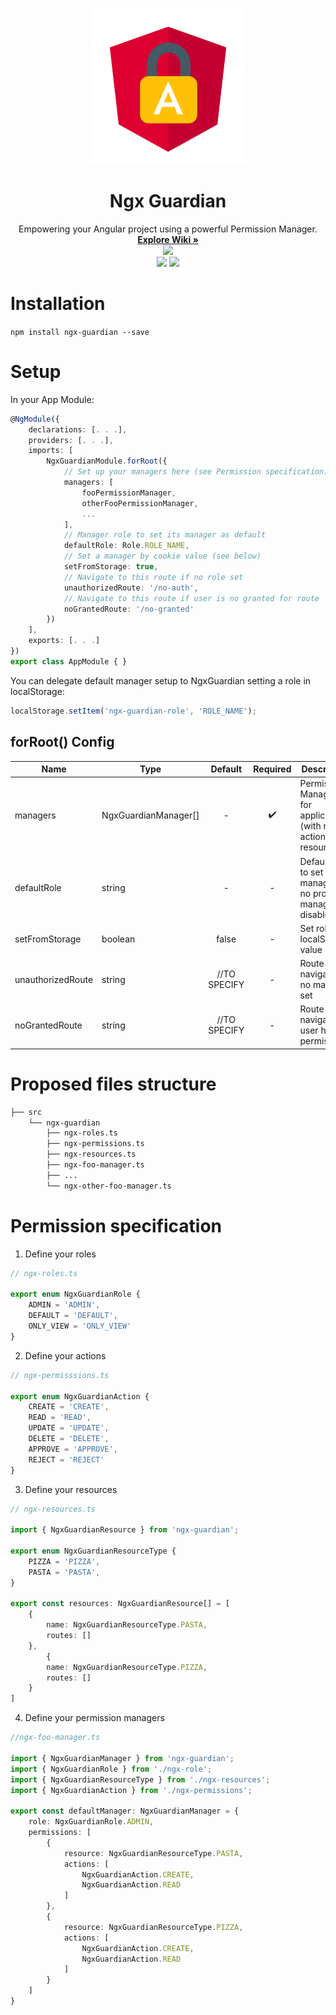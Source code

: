 <p align="center">
  <img src="ngx-guardian-logo.png">
</p>

<h1 align="center"> Ngx Guardian </h1>

<p align="center">
  Empowering your Angular project using a powerful Permission Manager.
  <br>
  <a href="https://getbootstrap.com/docs/4.2/">
    <strong> Explore Wiki » </strong>
  </a>
  <br>
  <img src="https://circleci.com/gh/rjlopezdev/ngx-guardian/tree/master.svg?style=svg&circle-token=d5b1a0cd93487254c574765be086e61cc0574b48">
  <br>
  <img src="https://img.shields.io/badge/mantainer-rjlopezdev-orange.svg?link=https://github.com/rjlopezdev">
  <img src="https://img.shields.io/badge/ng%20add-compatible-ff69b4.svg">
</p>


# Installation

`npm install ngx-guardian --save`

# Setup

In your App Module:

```typescript
@NgModule({
    declarations: [. . .],
    providers: [. . .],
    imports: [
        NgxGuardianModule.forRoot({
            // Set up your managers here (see Permission specification)
            managers: [
                fooPermissionManager,
                otherFooPermissionManager,
                ...
            ],
            // Manager role to set its manager as default
            defaultRole: Role.ROLE_NAME,
            // Set a manager by cookie value (see below)
            setFromStorage: true,
            // Navigate to this route if no role set
            unauthorizedRoute: '/no-auth',
            // Navigate to this route if user is no granted for route
            noGrantedRoute: '/no-granted'
        })
    ],
    exports: [. . .]
})
export class AppModule { }
```

You can delegate default manager setup to NgxGuardian setting a role in localStorage:

```typescript
localStorage.setItem('ngx-guardian-role', 'ROLE_NAME');
```

## forRoot() Config

| Name | Type | Default | Required | Description |
| --- | --- | :---: | :---: | --- |
| managers | NgxGuardianManager[] | - | :heavy_check_mark: | Permission Managers for application (with roles & actions over resources)
| defaultRole | string | - | - | Default role to set its manager (if no provided, manager is disabled)
| setFromStorage | boolean | false | - | Set role by localStorage value
| unauthorizedRoute | string | //TO SPECIFY | - | Route to navigate if no manager set
| noGrantedRoute | string | //TO SPECIFY | - | Route to navigate if user has no permissions

# Proposed files structure

```bash
├── src
    └── ngx-guardian
        ├── ngx-roles.ts
        ├── ngx-permissions.ts
        ├── ngx-resources.ts
        ├── ngx-foo-manager.ts
        ├── ...
        └── ngx-other-foo-manager.ts
```

# Permission specification

1. Define your roles
```typescript
// ngx-roles.ts

export enum NgxGuardianRole {
    ADMIN = 'ADMIN',
    DEFAULT = 'DEFAULT',
    ONLY_VIEW = 'ONLY_VIEW'
}
```

2. Define your actions
```typescript
// ngx-permisssions.ts

export enum NgxGuardianAction {
    CREATE = 'CREATE',
    READ = 'READ',
    UPDATE = 'UPDATE',
    DELETE = 'DELETE',
    APPROVE = 'APPROVE',
    REJECT = 'REJECT'
}
```

3. Define your resources
```typescript
// ngx-resources.ts

import { NgxGuardianResource } from 'ngx-guardian';

export enum NgxGuardianResourceType {
    PIZZA = 'PIZZA',
    PASTA = 'PASTA',
}

export const resources: NgxGuardianResource[] = [
    {
        name: NgxGuardianResourceType.PASTA,
        routes: []
    },
        {
        name: NgxGuardianResourceType.PIZZA,
        routes: []
    }
]
```

4. Define your permission managers
```typescript
//ngx-foo-manager.ts

import { NgxGuardianManager } from 'ngx-guardian';
import { NgxGuardianRole } from './ngx-role';
import { NgxGuardianResourceType } from './ngx-resources';
import { NgxGuardianAction } from './ngx-permissions';

export const defaultManager: NgxGuardianManager = {
    role: NgxGuardianRole.ADMIN,
    permissions: [
        {
            resource: NgxGuardianResourceType.PASTA,
            actions: [
                NgxGuardianAction.CREATE,
                NgxGuardianAction.READ
            ]
        },
        {
            resource: NgxGuardianResourceType.PIZZA,
            actions: [
                NgxGuardianAction.CREATE,
                NgxGuardianAction.READ
            ]
        }
    ]
}
```

